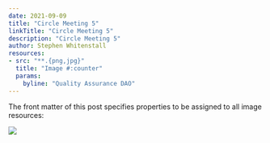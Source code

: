 ```yaml
---
date: 2021-09-09
title: "Circle Meeting 5"
linkTitle: "Circle Meeting 5"
description: "Circle Meeting 5"
author: Stephen Whitenstall
resources:
- src: "**.{png,jpg}"
  title: "Image #:counter"
  params:
    byline: "Quality Assurance DAO"
---
```


The front matter of this post specifies properties to be assigned to all image resources:


![](https://user-images.githubusercontent.com/25156451/132986348-fd09ad51-10ce-4636-94c2-a5f752f40e9b.png)

